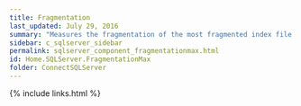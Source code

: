 ```yaml
---
title: ﻿Fragmentation
last_updated: July 29, 2016
summary: "Measures the fragmentation of the most fragmented index file on the SQL Server."
sidebar: c_sqlserver_sidebar
permalink: sqlserver_component_fragmentationmax.html
id: Home.SQLServer.FragmentationMax
folder: ConnectSQLServer
---
```



{% include links.html %}
